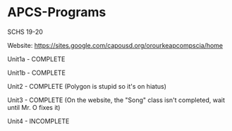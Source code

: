 # APCS-Programs
SCHS 19-20

Website: https://sites.google.com/capousd.org/orourkeapcompscia/home

Unit1a - COMPLETE

Unit1b - COMPLETE

Unit2 - COMPLETE (Polygon is stupid so it's on hiatus)

Unit3 - COMPLETE (On the website, the "Song" class isn't completed, wait until Mr. O fixes it)

Unit4 - INCOMPLETE
